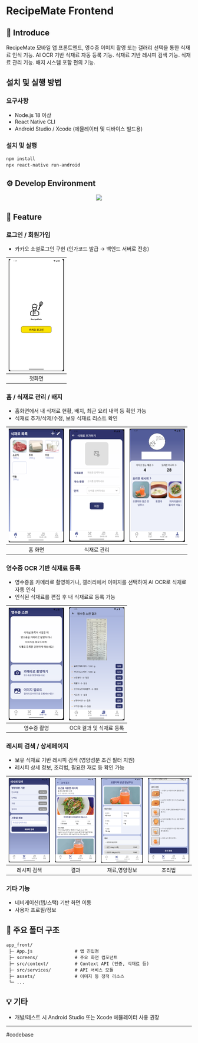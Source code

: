 # RecipeMate Frontend

## 📝 Introduce

RecipeMate 모바일 앱 프론트엔드, 영수증 이미지 촬영 또는 갤러리 선택을 통한 식재료 인식 기능.
AI OCR 기반 식재료 자동 등록 기능.
식재료 기반 레시피 검색 기능.
식재료 관리 기능.
배지 시스템 포함 편의 기능.

## 설치 및 실행 방법
### 요구사항
- Node.js 18 이상
- React Native CLI
- Android Studio / Xcode (에뮬레이터 및 디바이스 빌드용)

### 설치 및 실행
```bash
npm install
npx react-native run-android
```

## ⚙️ Develop Environment

<div align="center">
	<img src="https://img.shields.io/badge/React_Native-20232A?style=for-the-badge&logo=react&logoColor=61DAFB"/>
</div>

## 📝 Feature

### 로그인 / 회원가입
- 카카오 소셜로그인 구현 (인가코드 발급 → 백엔드 서버로 전송)

|<img src="assets/스크린샷_로그인1.png" width="150"/>|
|:-:|
|첫화면|

### 홈 / 식재료 관리 / 배지
- 홈화면에서 내 식재료 현황, 배지, 최근 요리 내역 등 확인 가능
- 식재료 추가/삭제/수정, 보유 식재료 리스트 확인

|<img src="assets/스크린샷_홈.png" width="150"/>|<img src="assets/스크린샷_식재료.png" width="150"/>|<img src="assets/스크린샷_프로필.png" width="150"/>|
|:-:|:-:|:-:|
|홈 화면|식재료 관리|

### 영수증 OCR 기반 식재료 등록
- 영수증을 카메라로 촬영하거나, 갤러리에서 이미지를 선택하여 AI OCR로 식재료 자동 인식
- 인식된 식재료를 편집 후 내 식재료로 등록 가능

|<img src="assets/스크린샷_영수증1.png" width="150"/>|<img src="assets/스크린샷_영수증2.png" width="150"/>|
|:-:|:-:|
|영수증 촬영|OCR 결과 및 식재료 등록|

### 레시피 검색 / 상세페이지
- 보유 식재료 기반 레시피 검색 (영양성분 조건 필터 지원)
- 레시피 상세 정보, 조리법, 필요한 재료 등 확인 가능

|<img src="assets/스크린샷_검색.png" width="150"/>|<img src="assets/스크린샷_결과.png" width="150"/>|<img src="assets/스크린샷_상세1.png" width="150"/>|<img src="assets/스크린샷_상세2.png" width="150"/>|
|:-:|:-:|:-:|:-:|
|레시피 검색|결과|재료,영양정보|조리법|

### 기타 기능
- 네비게이션(탭/스택) 기반 화면 이동
- 사용자 프로필/정보

## 📁 주요 폴더 구조

```
app_front/
 ├─ App.js                # 앱 진입점
 ├─ screens/              # 주요 화면 컴포넌트
 ├─ src/context/          # Context API (인증, 식재료 등)
 ├─ src/services/         # API 서비스 모듈
 ├─ assets/               # 이미지 등 정적 리소스
 └─ ...
```

## 💡 기타
- 개발/테스트 시 Android Studio 또는 Xcode 에뮬레이터 사용 권장
---

#codebase